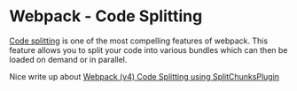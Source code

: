 # Webpack - Code Splitting

[Code splitting](https://webpack.js.org/guides/code-splitting/) is one of the most compelling features of webpack. This feature allows you to split your code into various bundles which can then be loaded on demand or in parallel.

Nice write up about [Webpack (v4) Code Splitting using SplitChunksPlugin](https://itnext.io/react-router-and-webpack-v4-code-splitting-using-splitchunksplugin-f0a48f110312)
